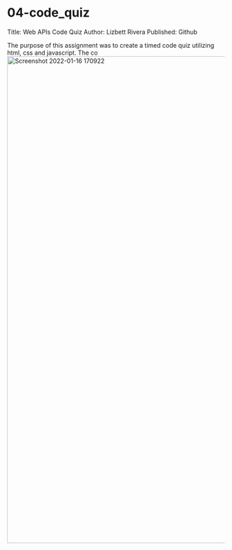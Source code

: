# 04-code_quiz
Title: Web APIs Code Quiz 
Author: Lizbett Rivera
Published: Github

The purpose of this assignment was to create a timed code quiz utilizing html, css and javascript. The co
<img width="1126" alt="Screenshot 2022-01-16 170922" src="https://user-images.githubusercontent.com/93292915/149682319-1c97bf8f-8576-4b16-9606-1f133e657ab2.png">
